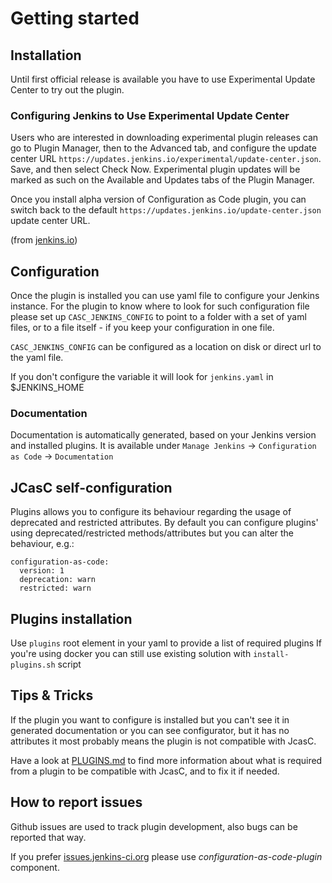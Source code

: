 # Getting started

## Installation

Until first official release is available you have to use Experimental Update Center to try out the plugin.

### Configuring Jenkins to Use Experimental Update Center
Users who are interested in downloading experimental plugin releases can go to Plugin Manager, then to the Advanced tab, and configure the update center URL `https://updates.jenkins.io/experimental/update-center.json`. Save, and then select Check Now. Experimental plugin updates will be marked as such on the Available and Updates tabs of the Plugin Manager.

Once you install alpha version of Configuration as Code plugin, you can switch back to the default `https://updates.jenkins.io/update-center.json` update center URL.

(from [jenkins.io](https://jenkins.io/doc/developer/publishing/releasing-experimental-updates/))

## Configuration
Once the plugin is installed you can use yaml file to configure your Jenkins instance. For the plugin to know where to look for such configuration file please set up `CASC_JENKINS_CONFIG` to point to a folder with a set of yaml files, or to a file itself - if you keep your configuration in one file.

`CASC_JENKINS_CONFIG` can be configured as a location on disk or direct url to the yaml file.

If you don't configure the variable it will look for `jenkins.yaml` in $JENKINS_HOME

### Documentation

Documentation is automatically generated, based on your Jenkins version and installed plugins. It is available under `Manage Jenkins` -> `Configuration as Code` -> `Documentation`
 
## JCasC self-configuration

Plugins allows you to configure its behaviour regarding the usage of deprecated and restricted attributes. By default you can configure plugins' using deprecated/restricted methods/attributes but you can alter the behaviour, e.g.:

```
configuration-as-code:
  version: 1
  deprecation: warn
  restricted: warn
```

## Plugins installation

Use `plugins` root element in your yaml to provide a list of required plugins
If you're using docker you can still use existing solution with `install-plugins.sh` script

## Tips & Tricks

If the plugin you want to configure is installed but you can't see it in generated documentation or you can see configurator, but it has no attributes it most probably means the plugin is not compatible with JcasC. 

Have a look at [PLUGINS.md](PLUGINS.md) to find more information about what is required from a plugin to be compatible with JcasC, and to fix it if needed.

## How to report issues

Github issues are used to track plugin development, also bugs can be reported that way.

If you prefer [issues.jenkins-ci.org](issues.jenkins-ci.org) please use _configuration-as-code-plugin_ component.